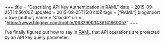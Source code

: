 +++
title = "Describing API Key Authentication in RAML"
date = 2015-09-25T14:56:00Z
updated = 2015-09-25T15:01:10Z
tags = ["RAML"]
blogimport = true
[author]
	name = "Claude"
	uri = "https://www.blogger.com/profile/06379003436141860057"
+++

I've finally figured out how to say in <a href="http://raml.org/">RAML</a> that API operations are protected by an API key query parameter:<br /><script src="https://gist.github.com/claudemamo/045dcd97953b69fdad6c.js"></script>
